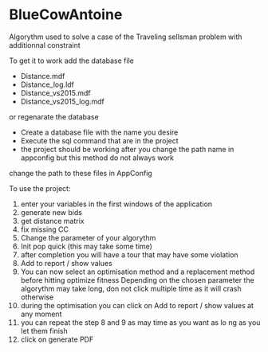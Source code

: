 # BlueCowAntoine
Algorythm used to solve a case of the Traveling sellsman problem with additionnal constraint

To get it to work add the database file 
 - Distance.mdf
 - Distance_log.ldf
 - Distance_vs2015.mdf
 - Distance_vs2015_log.mdf

or regenarate the database 
 - Create a database file with the name you desire
 - Execute the sql command that are in the project
 - the project should be working after you change the path name in appconfig but this method do not always work

change the path to these files in AppConfig

To use the project:
1) enter your variables in the first windows of the application
2) generate new bids
3) get distance matrix
4) fix missing CC
5) Change the parameter of your algorythm
5) Init pop quick (this may take some time)
6) after completion you will have a tour that may have some violation
7) Add to report / show values
8) You can now select an optimisation method and a replacement method before hitting optimize fitness
Depending on the chosen parameter the algorythm may take long, don not click multiple time as it will crash otherwise
9) during the optimisation you can click on Add to report / show values at any moment
10) you can repeat the step 8 and 9 as may time as you want as lo ng as you let them finish
11) click on generate PDF
